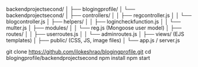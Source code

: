 backendprojectsecond/
│
├── blogingprofile/
│   └── backendprojectsecond/
│       ├── controllers/
│       │   ├── regcontroller.js
│       │   └── blogcontroller.js
│       ├── helpers/
│       │   ├── logincheckfunction.js
│       │   └── multer.js
│       ├── modules/
│       │   └── reg.js (Mongoose user model)
│       ├── routes/
│       │   ├── userroutes.js
│       │   └── adminroutes.js
│       ├── views/ (EJS templates)
│       ├── public/ (CSS, JS, image files)
│       └── app.js / server.js




git clone https://github.com/ilokeshrao/blogingprofile.git
cd blogingprofile/backendprojectsecond
npm install
npm start
